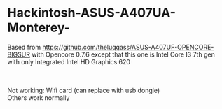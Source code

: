 # Hackintosh-ASUS-A407UA-Monterey-<br>
Based from https://github.com/theluqqass/ASUS-A407UF-OPENCORE-BIGSUR with Opencore 0.7.6 except that this one is Intel Core I3 7th gen with only Integrated Intel HD Graphics 620

<br><br>
Not working: Wifi card (can replace with usb dongle)
<br>
Others work normally
